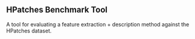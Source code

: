 ## HPatches Benchmark Tool

A tool for evaluating a feature extraction + description method against the HPatches dataset.
